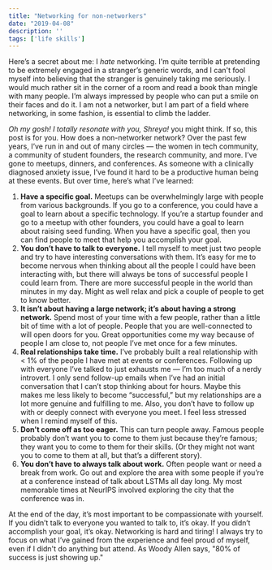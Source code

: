 ```yaml
---
title: "Networking for non-networkers"
date: "2019-04-08"
description: ''
tags: ['life skills']
---
```



Here’s a secret about me: I *hate* networking. I'm quite terrible at pretending to be extremely engaged in a stranger’s generic words, and I can't fool myself into believing that the stranger is genuinely taking me seriously. I would much rather sit in the corner of a room and read a book than mingle with many people. I’m always impressed by people who can put a smile on their faces and do it. I am not a networker, but I am part of a field where networking, in some fashion, is essential to climb the ladder.

*Oh my gosh! I totally resonate with you, Shreya!* you might think. If so, this post is for you. How does a non-networker network? Over the past few years, I’ve run in and out of many circles — the women in tech community, a community of student founders, the research community, and more. I’ve gone to meetups, dinners, and conferences. As someone with a clinically diagnosed anxiety issue, I’ve found it hard to be a productive human being at these events. But over time, here’s what I’ve learned:

1. **Have a specific goal.** Meetups can be overwhelmingly large with people from various backgrounds. If you go to a conference, you could have a goal to learn about a specific technology. If you’re a startup founder and go to a meetup with other founders, you could have a goal to learn about raising seed funding. When you have a specific goal, then you can find people to meet that help you accomplish your goal. 
2. **You don’t have to talk to everyone.** I tell myself to meet just two people and try to have interesting conversations with them. It’s easy for me to become nervous when thinking about all the people I could have been interacting with, but there will always be tons of successful people I could learn from. There are more successful people in the world than minutes in my day. Might as well relax and pick a couple of people to get to know better. 
3. **It isn’t about having a large network; it’s about having a strong network.**  Spend most of your time with a few people, rather than a little bit of time with a lot of people. People that you are well-connected to will open doors for you. Great opportunities come my way because of people I am close to, not people I’ve met once for a few minutes.
4. **Real relationships take time.** I’ve probably built a real relationship with < 1% of the people I have met at events or conferences. Following up with everyone I’ve talked to just exhausts me — I’m too much of a nerdy introvert. I only send follow-up emails when I’ve had an initial conversation that I can’t stop thinking about for hours. Maybe this makes me less likely to become “successful,” but my relationships are a lot more genuine and fulfilling to me. Also, you don’t have to follow up with or deeply connect with everyone you meet. I feel less stressed when I remind myself of this.
5. **Don't come off as too eager.** This can turn people away. Famous people probably don’t want you to come to them just because they’re famous; they want you to come to them for their skills. (Or they might not want you to come to them at all, but that’s a different story).
6. **You don’t have to always talk about work.** Often people want or need a break from work. Go out and explore the area with some people if you’re at a conference instead of talk about LSTMs all day long. My most memorable times at NeurIPS involved exploring the city that the conference was in.

At the end of the day, it’s most important to be compassionate with yourself. If you didn’t talk to everyone you wanted to talk to, it’s okay. If you didn’t accomplish your goal, it’s okay. Networking is hard and tiring! I always try to focus on what I’ve gained from the experience and feel proud of myself, even if I didn't do anything but attend. As Woody Allen says, "80% of success is just showing up."